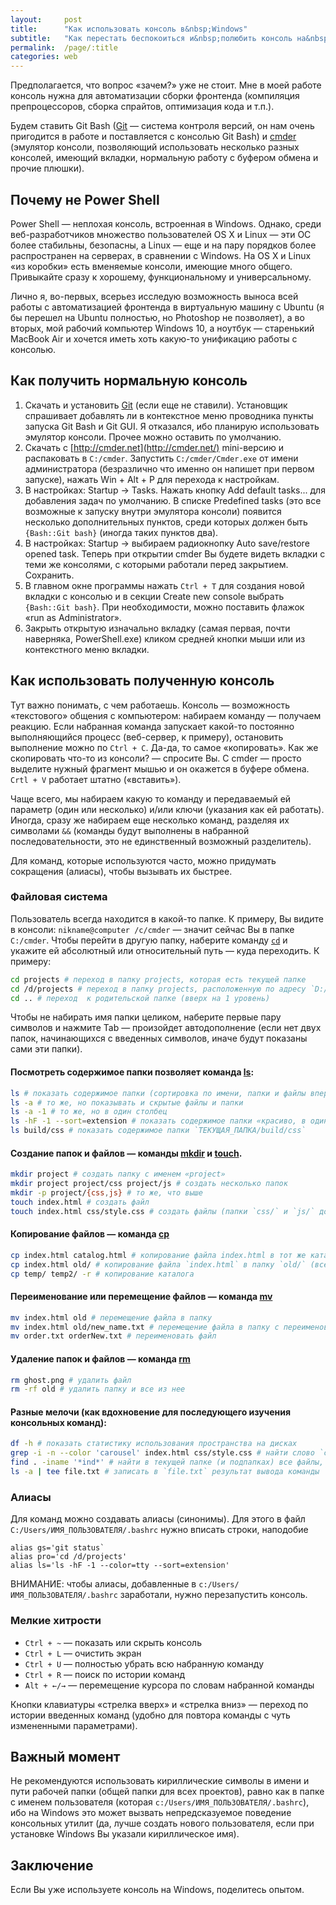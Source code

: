 ```yaml
---
layout:     post
title:      "Как использовать консоль в&nbsp;Windows"
subtitle:   "Как перестать беспокоиться и&nbsp;полюбить консоль на&nbsp;Windows, если Вы&nbsp;—&nbsp;фронтендер"
permalink:  /page/:title
categories: web
---
```


Предполагается, что вопрос «зачем?» уже не стоит. Мне в моей работе консоль нужна для автоматизации сборки фронтенда (компиляция препроцессоров, сборка спрайтов, оптимизация кода и т.п.).

Будем ставить Git Bash ([Git](https://git-scm.com/) — система контроля версий, он нам очень пригодится в работе и поставляется с консолью Git Bash) и [cmder](http://cmder.net/) (эмулятор консоли, позволяющий использовать несколько разных консолей, имеющий вкладки, нормальную работу с буфером обмена и прочие плюшки).

## Почему не Power Shell

Power Shell — неплохая консоль, встроенная в Windows. Однако, среди веб-разработчиков множество пользователей OS X и Linux — эти ОС более стабильны, безопасны, а Linux — еще и на пару порядков более распространен на серверах, в сравнении с Windows. На OS X и Linux «из коробки» есть вменяемые консоли, имеющие много общего. Привыкайте сразу к хорошему, функциональному и универсальному.

Лично я, во-первых, всерьез исследую возможность выноса всей работы с автоматизацией фронтенда в виртуальную машину с Ubuntu (я бы перешел на Ubuntu полностью, но Photoshop не позволяет), а во вторых, мой рабочий компьютер Windows 10, а ноутбук — старенький MacBook Air и хочется иметь хоть какую-то унификацию работы с консолью.

## Как получить нормальную консоль

1.  Скачать и установить [Git](https://git-scm.com/download/win) (если еще не ставили). Установщик спрашивает добавлять ли в контекстное меню проводника пункты запуска Git Bash и Git GUI. Я отказался, ибо планирую использовать эмулятор консоли. Прочее можно оставить по умолчанию.
2.  Скачать с [http://cmder.net](http://cmder.net/) mini-версию и распаковать в `C:/cmder`. Запустить `C:/cmder/Cmder.exe` от имени администратора (безразлично что именно он напишет при первом запуске), нажать Win + Alt + P для перехода к настройкам.
3.  В настройках: Startup → Tasks. Нажать кнопку Add default tasks... для добавления задач по умолчанию. В списке Predefined tasks (это все возможные к запуску внутри эмулятора консоли) появится несколько дополнительных пунктов, среди которых должен быть `{Bash::Git bash}` (иногда таких пунктов два).
4.  В настройках: Startup → выбираем радиокнопку Auto save/restore opened task. Теперь при открытии cmder Вы будете видеть вкладки с теми же консолями, с которыми работали перед закрытием. Сохранить.
5.  В главном окне программы нажать `Ctrl + T` для создания новой вкладки с консолью и в секции Create new console выбрать `{Bash::Git bash}`. При необходимости, можно поставить флажок «run as Administrator».
6.  Закрыть открытую изначально вкладку (самая первая, почти наверняка, PowerShell.exe) кликом средней кнопки мыши или из контекстного меню вкладки.

## Как использовать полученную консоль

Тут важно понимать, с чем работаешь. Консоль — возможность «текстового» общения с компьютером: набираем команду — получаем реакцию. Если набранная команда запускает какой-то постоянно выполняющийся процесс (веб-сервер, к примеру), остановить выполнение можно по `Ctrl + C`. Да-да, то самое «копировать». Как же скопировать что-то из консоли? — спросите Вы. С cmder — просто выделите нужный фрагмент мышью и он окажется в буфере обмена. `Crtl + V` работает штатно («вставить»).

Чаще всего, мы набираем какую то команду и передаваемый ей параметр (один или несколько) и/или ключи (указания как ей работать). Иногда, сразу же набираем еще несколько команд, разделяя их символами `&&` (команды будут выполнены в набранной последовательности, это не единственный возможный разделитель).

Для команд, которые используются часто, можно придумать сокращения (алиасы), чтобы вызывать их быстрее.

### Файловая система

Пользователь всегда находится в какой-то папке. К примеру, Вы видите в консоли: `nikname@computer /c/cmder` — значит сейчас Вы в папке `C:/cmder`. Чтобы перейти в другую папку, наберите команду [`cd`](https://ru.wikipedia.org/wiki/Cd_(%D0%BA%D0%BE%D0%BC%D0%B0%D0%BD%D0%B4%D0%B0)) и укажите ей абсолютный или относительный путь — куда переходить. К примеру:

```bash
cd projects # переход в папку projects, которая есть текущей папке
cd /d/projects # переход в папку projects, расположенную по адресу `D:/projects` (где бы не находился пользователь)
cd .. # переход  к родительской папке (вверх на 1 уровень)
```

Чтобы не набирать имя папки целиком, наберите первые пару символов и нажмите Tab — произойдет автодополнение (если нет двух папок, начинающихся с введенных символов, иначе будут показаны сами эти папки).

#### Посмотреть содержимое папки позволяет команда [ls](https://ru.wikipedia.org/wiki/Ls):

```bash
ls # показать содержимое папки (сортировка по имени, папки и файлы вперемешку, несколько столбцов)
ls -a # то же, но показывать и скрытые файлы и папки
ls -a -1 # то же, но в один столбец
ls -hF -1 --sort=extension # показать содержимое папки «красиво, в один столбец»
ls build/css # показать содержимое папки `ТЕКУЩАЯ_ПАПКА/build/css`
```

#### Создание папок и файлов — команды [mkdir](https://ru.wikipedia.org/wiki/Mkdir) и [touch](https://ru.wikipedia.org/wiki/Touch).

```bash
mkdir project # создать папку с именем «project»
mkdir project project/css project/js # создать несколько папок
mkdir -p project/{css,js} # то же, что выше
touch index.html # создать файл
touch index.html css/style.css # создать файлы (папки `css/` и `js/` должны уже существовать)
```

#### Копирование файлов — команда [cp](https://ru.wikipedia.org/wiki/Cp)

```bash
cp index.html catalog.html # копирование файла index.html в тот же каталог с переименованием в `catalog.html`
cp index.html old/ # копирование файла `index.html` в папку `old/` (все произойдет в текущей папке)
cp temp/ temp2/ -r # копирование каталога
```

#### Переименование или перемещение файлов — команда [mv](https://ru.wikipedia.org/wiki/Mv)

```bash
mv index.html old # перемещение файла в папку
mv index.html old/new_name.txt # перемещение файла в папку с переименованием файла
mv order.txt orderNew.txt # переименовать файл
```

#### Удаление папок и файлов — команда [rm](https://ru.wikipedia.org/wiki/Rm)

```bash
rm ghost.png # удалить файл
rm -rf old # удалить папку и все из нее
```

#### Разные мелочи (как вдохновение для последующего изучения консольных команд):

```bash
df -h # показать статистику использования пространства на дисках
grep -i -n --color 'carousel' index.html css/style.css # найти слово `carousel` в двух указанных файлах (с игнором регистра), вывести строки с этим словом и номера строк (искомое слово подсветить)
find . -iname '*ind*' # найти в текущей папке (и подпапках) все файлы, имена которых содержат `ind` и показать списком
ls -a | tee file.txt # записать в `file.txt` результат вывода команды `ls -a`
```

### Алиасы

Для команд можно создавать алиасы (синонимы). Для этого в файл `C:/Users/ИМЯ_ПОЛЬЗОВАТЕЛЯ/.bashrc` нужно вписать строки, наподобие

```
alias gs='git status`
alias pro='cd /d/projects'
alias ls='ls -hF -1 --color=tty --sort=extension'
```

ВНИМАНИЕ: чтобы алиасы, добавленные в `c:/Users/ИМЯ_ПОЛЬЗОВАТЕЛЯ/.bashrc` заработали, нужно перезапустить консоль.

### Мелкие хитрости

*   `Ctrl + ~` — показать или скрыть консоль
*   `Ctrl + L` — очистить экран
*   `Ctrl + U` — полностью убрать всю набранную команду
*   `Ctrl + R` — поиск по истории команд
*   `Alt + ←/→` — перемещение курсора по словам набранной команды

Кнопки клавиатуры «стрелка вверх» и «стрелка вниз» — переход по истории введенных команд (удобно для повтора команды с чуть измененными параметрами).

## Важный момент

Не рекомендуются использовать кириллические символы в имени и пути рабочей папки (общей папки для всех проектов), равно как в папке с именем пользователя (которая `c:/Users/ИМЯ_ПОЛЬЗОВАТЕЛЯ/.bashrc`), ибо на Windows это может вызвать непредсказуемое поведение консольных утилит (да, лучше создать нового пользователя, если при установке Windows Вы указали кириллическое имя).

## Заключение

Если Вы уже используете консоль на Windows, поделитесь опытом.
